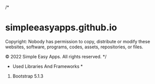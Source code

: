 /* 
# simpleeasyapps.github.io

Copyright:
Nobody has permission to copy, distribute or modify these websites, software, programs, codes, assets, repositories, or files.

© 2022 Simple Easy Apps. All rights reserved. 
*/

* Used Libraries And Frameworks *
1. Bootstrap 5.1.3